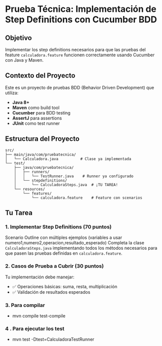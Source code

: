 # Prueba Técnica: Implementación de Step Definitions con Cucumber BDD

## Objetivo
Implementar los step definitions necesarios para que las pruebas del feature `calculadora.feature` funcionen correctamente usando Cucumber con Java y Maven.

## Contexto del Proyecto
Este es un proyecto de pruebas BDD (Behavior Driven Development) que utiliza:
- **Java 8+**
- **Maven** como build tool
- **Cucumber** para BDD testing
- **AssertJ** para assertions
- **JUnit** como test runner

## Estructura del Proyecto
```
src/
├── main/java/com/pruebatecnica/
│   └── Calculadora.java          # Clase ya implementada
└── test/
    ├── java/com/pruebatecnica/
    │   ├── runners/
    │   │   └── TestRunner.java    # Runner ya configurado
    │   └── stepdefinitions/
    │       └── CalculadoraSteps.java  # ¡TU TAREA!
    └── resources/
        └── features/
            └── calculadora.feature    # Feature con scenarios
```

## Tu Tarea

### 1. Implementar Step Definitions (70 puntos)
Scenario Outline con múltiples ejemplos (variables a usar numero1,numero2,operacion,resultado_esperado)
Completa la clase `CalculadoraSteps.java` implementando todos los métodos necesarios para que pasen las pruebas definidas en `calculadora.feature`.

### 2. Casos de Prueba a Cubrir (30 puntos)
Tu implementación debe manejar:

- ✅ Operaciones básicas: suma, resta, multiplicación
- ✅ Validación de resultados esperados

### 3. Para compilar 
- mvn compile test-compile

### 4 . Para ejecutar los test

- mvn test -Dtest=CalculadoraTestRunner